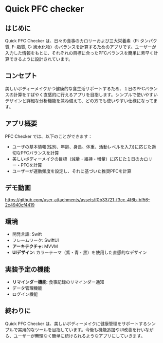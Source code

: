 # Quick PFC checker

## はじめに

Quick PFC Checker は、日々の食事のカロリーおよび三大栄養素（P: タンパク質, F: 脂質, C: 炭水化物）のバランスを計算するためのアプリです。ユーザーが入力した情報をもとに、それぞれの目標に合ったPFCバランスを簡単に素早く計算できるように設計されています。

## コンセプト

美しいボディーメイクかつ健康的な食生活サポートするため、１日のPFCバランスの計算をすばやく直感的に行えるアプリを目指します。シンプルで使いやすいデザインと詳細な分析機能を兼ね備えて、どの方でも使いやすい仕様になってます。

## アプリ概要

PFC Checker では、以下のことができます：

- ユーザの基本情報(性別、年齢、身長、体重、活動レベルを入力)に応じた適切なPFCバランスを計算
- 美しいボディーメイクの目標（減量・維持・増量）に応じた１日のカロリー・PFCを計算
- ユーザーが運動頻度を設定し、それに基づいた推奨PFCを計算

## デモ動画




https://github.com/user-attachments/assets/f0b33721-f3cc-4f6b-bf56-2c4940cf4419




## 環境

- 開発言語: Swift
- フレームワーク: SwiftUI
- **アーキテクチャ**: MVVM
- **UIデザイン**: カラーテーマ（紫・青・黒）を使用した直感的なデザイン

## 実装予定の機能

- **リマインダー機能**: 食事記録のリマインダー通知
- データ管理機能
- ログイン機能

## 終わりに

Quick PFC Checker は、美しいボディーメイクに健康管理をサポートするシンプルで実用的なツールを目指しています。今後も機能追加やUI改善を行いながら、ユーザーが無理なく簡単に続けられるようなアプリにしていきます。

